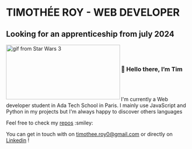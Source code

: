 # TIMOTHÉE ROY - WEB DEVELOPER 
## Looking for an apprenticeship from july 2024

  <img align="left" width="312px" height="150px" margin-right="10px" src="https://github.com/TimotheeRoy/TimotheeRoy/assets/146728540/03b85aa2-88cc-46eb-8f97-1270b28cf4db" alt="gif from Star Wars 3">
  <br> <br> 
  <h3> 👋 Hello there, I’m Tim </h3> 
  <br> <br>
  <p> I'm currently a Web developer student in Ada Tech School in Paris. I mainly use JavaScript and Python in my projects but I'm always happy to discover others languages </p>
  <p> Feel free to check my <a href="https://github.com/TimotheeRoy?tab=repositories">repos</a> :smiley: </p>
  <p> You can get in touch with on <a href="mailto:timothee.roy0@gmail.com">timothee.roy0@gmail.com</a> or directly on <a href="https://www.linkedin.com/in/timoth%C3%A9e-roy-39752b271/" target="_blank">Linkedin</a> !   </p>
  


 



